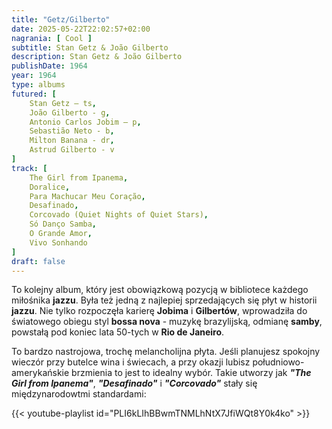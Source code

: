 ```yaml
---
title: "Getz/Gilberto"
date: 2025-05-22T22:02:57+02:00
nagrania: [ Cool ]
subtitle: Stan Getz & João Gilberto
description: Stan Getz & João Gilberto
publishDate: 1964
year: 1964
type: albums
futured: [
    Stan Getz – ts,
    João Gilberto - g,
    Antonio Carlos Jobim – p,
    Sebastião Neto - b,
    Milton Banana - dr,
    Astrud Gilberto - v
]
track: [
    The Girl from Ipanema,
    Doralice,
    Para Machucar Meu Coração,
    Desafinado,
    Corcovado (Quiet Nights of Quiet Stars),
    Só Danço Samba,
    O Grande Amor,
    Vivo Sonhando 
]
draft: false
---
```

To kolejny album, który jest obowiązkową pozycją w bibliotece każdego miłośnika __jazzu__. Była też jedną z najlepiej sprzedających się płyt w historii
__jazzu__. Nie tylko rozpoczęła karierę __Jobima__ i __Gilbertów__, wprowadziła do światowego obiegu styl __bossa nova__ - muzykę brazylijską, odmianę
__samby__, powstałą pod koniec lata 50-tych w __Rio de Janeiro__.

To bardzo nastrojowa, trochę melancholijna płyta. Jeśli planujesz spokojny wieczór przy butelce wina i świecach, a przy okazji lubisz
południowo-amerykańskie brzmienia to jest to idealny wybór. Takie utworzy jak *__"The Girl from Ipanema"__*, *__"Desafinado"__* i *__"Corcovado"__* 
stały się międzynarodowtmi standardami:

{{< youtube-playlist id="PLI6kLIhBBwmTNMLhNtX7JfiWQt8Y0k4ko" >}}